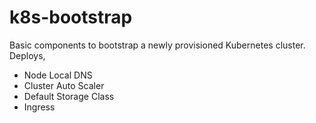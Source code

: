 # k8s-bootstrap

Basic components to bootstrap a newly provisioned Kubernetes cluster.
Deploys,
- Node Local DNS
- Cluster Auto Scaler
- Default Storage Class
- Ingress
